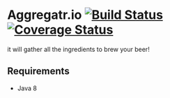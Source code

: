 # Aggregatr.io [![Build Status](https://travis-ci.org/2015-06-devoxx-microservices/aggregatr.io.svg?branch=master)](https://travis-ci.org/2015-06-devoxx-microservices/aggregatr.io) [![Coverage Status](http://img.shields.io/coveralls/2015-06-devoxx-microservices/aggregatr.io/master.svg)](https://coveralls.io/r/2015-06-devoxx-microservices/aggregatr.io)

it will gather all the ingredients to brew your beer!

## Requirements

* Java 8
